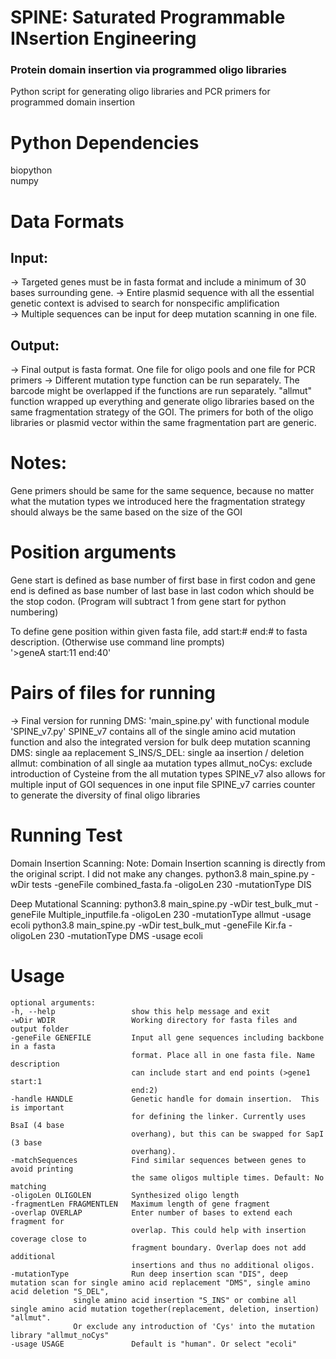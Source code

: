  # SPINE: Saturated Programmable INsertion Engineering
### Protein domain insertion via programmed oligo libraries
Python script for generating oligo libraries and PCR primers for programmed domain insertion

# Python Dependencies
biopython <br />
numpy

# Data Formats
## Input:
-> Targeted genes must be in fasta format and include a minimum of 30 bases surrounding gene.
-> Entire plasmid sequence with all the essential genetic context is advised to search for nonspecific amplification <br />
-> Multiple sequences can be input for deep mutation scanning in one file.

## Output:
-> Final output is fasta format. One file for oligo pools and one file for PCR primers
-> Different mutation type function can be run separately. The barcode might be overlapped if the functions are run separately. "allmut" function wrapped up everything and generate oligo libraries based on the same fragmentation strategy of the GOI. The primers for both of the oligo libraries or plasmid vector within the same fragmentation part are generic.

# Notes:
Gene primers should be same for the same sequence, because no matter what the mutation types we introduced here the fragmentation strategy should always be the same based on the size of the GOI

# Position arguments
Gene start is defined as base number of first base in first codon and gene end is defined as base number of last base in last codon which should be the stop codon.
(Program will subtract 1 from gene start for python numbering)


To define gene position within given fasta file, add start:# end:# to fasta description. (Otherwise use command line prompts) <br />
'>geneA start:11 end:40'


# Pairs of files for running
-> Final version for running DMS: 'main_spine.py' with functional module 'SPINE_v7.py' 
	SPINE_v7 contains all of the single amino acid mutation function and also the integrated version for bulk deep mutation scanning
		DMS: single aa replacement
		S_INS/S_DEL: single aa insertion / deletion
		allmut: combination of all single aa mutation types
		allmut_noCys: exclude introduction of Cysteine from the all mutation types
	SPINE_v7 also allows for multiple input of GOI sequences in one input file
	SPINE_v7 carries counter to generate the diversity of final oligo libraries



# Running Test
Domain Insertion Scanning:
Note: Domain Insertion scanning is directly from the original script. I did not make any changes.
python3.8 main_spine.py -wDir tests -geneFile combined_fasta.fa -oligoLen 230 -mutationType DIS

Deep Mutational Scanning:
python3.8 main_spine.py -wDir test_bulk_mut -geneFile Multiple_inputfile.fa -oligoLen 230 -mutationType allmut -usage ecoli
python3.8 main_spine.py -wDir test_bulk_mut -geneFile Kir.fa -oligoLen 230 -mutationType DMS -usage ecoli



# Usage
```
optional arguments:
-h, --help                 show this help message and exit
-wDir WDIR                 Working directory for fasta files and output folder
-geneFile GENEFILE         Input all gene sequences including backbone in a fasta
                           format. Place all in one fasta file. Name description
                           can include start and end points (>gene1 start:1
                           end:2)
-handle HANDLE             Genetic handle for domain insertion.  This is important
                           for defining the linker. Currently uses BsaI (4 base
                           overhang), but this can be swapped for SapI (3 base
                           overhang).
-matchSequences            Find similar sequences between genes to avoid printing
                           the same oligos multiple times. Default: No matching
-oligoLen OLIGOLEN         Synthesized oligo length
-fragmentLen FRAGMENTLEN   Maximum length of gene fragment
-overlap OVERLAP           Enter number of bases to extend each fragment for
                           overlap. This could help with insertion coverage close to
                           fragment boundary. Overlap does not add additional
                           insertions and thus no additional oligos.
-mutationType              Run deep insertion scan "DIS", deep mutation scan for single amino acid replacement "DMS", single amino acid deletion "S_DEL", 
			  single amino acid insertion "S_INS" or combine all single amino acid mutation together(replacement, deletion, insertion) "allmut".
			  Or exclude any introduction of 'Cys' into the mutation library "allmut_noCys" 
-usage USAGE               Default is "human". Or select "ecoli"
```
